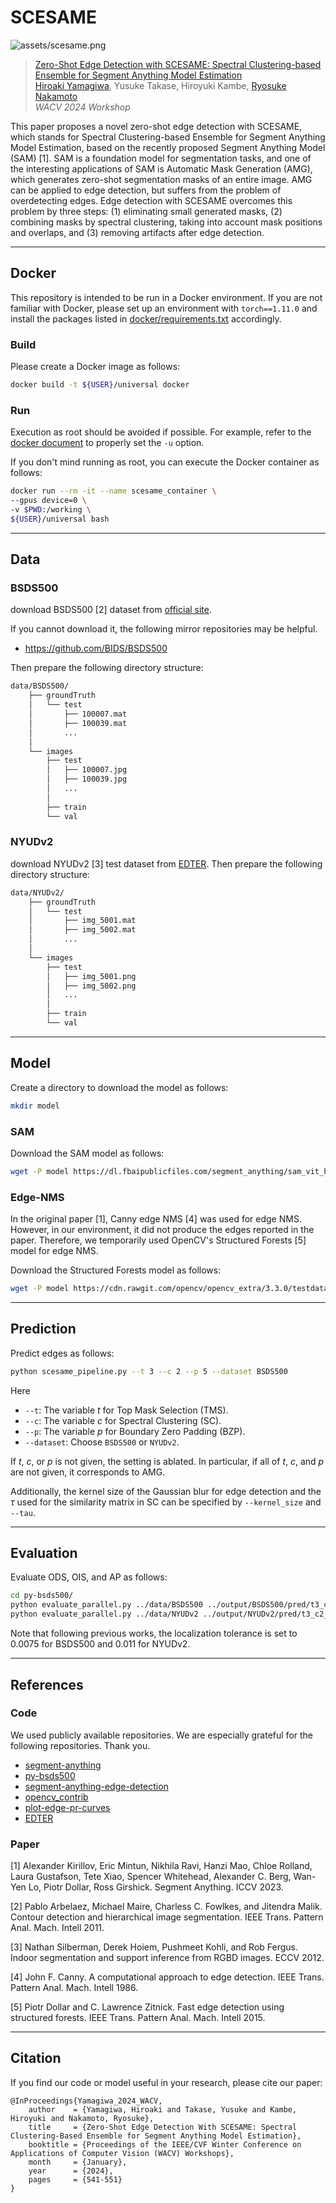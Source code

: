 # SCESAME

![assets/scesame.png](assets/scesame.png)

> [Zero-Shot Edge Detection with SCESAME: Spectral Clustering-based Ensemble for Segment Anything Model Estimation](https://openaccess.thecvf.com/content/WACV2024W/Pretrain/html/Yamagiwa_Zero-Shot_Edge_Detection_With_SCESAME_Spectral_Clustering-Based_Ensemble_for_Segment_WACVW_2024_paper.html)                 
> [Hiroaki Yamagiwa](https://ymgw55.github.io/), Yusuke Takase, Hiroyuki Kambe, [Ryosuke Nakamoto](https://www.let.media.kyoto-u.ac.jp/en/member/ryosuke-nakamoto/)                
> *WACV 2024 Workshop*

This paper proposes a novel zero-shot edge detection with SCESAME, which stands for Spectral Clustering-based Ensemble for Segment Anything Model Estimation, based on the recently proposed Segment Anything Model (SAM) [1]. SAM is a foundation model for segmentation tasks, and one of the interesting applications of SAM is Automatic Mask Generation (AMG), which generates zero-shot segmentation masks of an entire image. AMG can be applied to edge detection, but suffers from the problem of overdetecting edges. Edge detection with SCESAME overcomes this problem by three steps: (1) eliminating small generated masks, (2) combining masks by spectral clustering, taking into account mask positions and overlaps, and (3) removing artifacts after edge detection. 

---

## Docker

This repository is intended to be run in a Docker environment. If you are not familiar with Docker, please set up an environment with `torch==1.11.0` and install the packages listed in [docker/requirements.txt](docker/requirements.txt) accordingly.

### Build

Please create a Docker image as follows:

```bash
docker build -t ${USER}/universal docker
```

### Run

Execution as root should be avoided if possible. For example, refer to the [docker document](https://docs.docker.com/engine/reference/commandline/run/) to properly set the `-u` option.

If you don't mind running as root, you can execute the Docker container as follows:

```bash
docker run --rm -it --name scesame_container \
--gpus device=0 \
-v $PWD:/working \
${USER}/universal bash
```

---

## Data

### BSDS500
download BSDS500 [2] dataset from [official site](https://www2.eecs.berkeley.edu/Research/Projects/CS/vision/grouping/resources.html).

If you cannot download it, the following mirror repositories may be helpful.
- https://github.com/BIDS/BSDS500

Then prepare the following directory structure:

```bash
data/BSDS500/
    ├── groundTruth
    │   └── test
    │       ├── 100007.mat
    │       ├── 100039.mat
    │       ...
    │       
    └── images
        ├── test
        │   ├── 100007.jpg
        │   ├── 100039.jpg
        │   ...
        │
        ├── train
        └── val
```

### NYUDv2

download NYUDv2 [3] test dataset from [EDTER](https://github.com/MengyangPu/EDTER).
Then prepare the following directory structure:

```bash
data/NYUDv2/
    ├── groundTruth
    │   └── test
    │       ├── img_5001.mat
    │       ├── img_5002.mat
    │       ...
    │       
    └── images
        ├── test
        │   ├── img_5001.png
        │   ├── img_5002.png
        │   ...
        │
        ├── train
        └── val
```

---

## Model

Create a directory to download the model as follows:

```bash
mkdir model
```

### SAM

Download the SAM model as follows:

```bash
wget -P model https://dl.fbaipublicfiles.com/segment_anything/sam_vit_h_4b8939.pth
```

### Edge-NMS

In the original paper [1], Canny edge NMS [4] was used for edge NMS.
However, in our environment, it did not produce the edges reported in the paper. 
Therefore, we temporarily used OpenCV's Structured Forests [5] model for edge NMS.

Download the Structured Forests model as follows:

```bash
wget -P model https://cdn.rawgit.com/opencv/opencv_extra/3.3.0/testdata/cv/ximgproc/model.yml.gz
```

---

## Prediction

Predict edges as follows:

```bash
python scesame_pipeline.py --t 3 --c 2 --p 5 --dataset BSDS500
```

Here
- `--t`: The variable $t$ for Top Mask Selection (TMS).
- `--c`: The variable $c$ for Spectral Clustering (SC).
- `--p`: The variable $p$ for Boundary Zero Padding (BZP).
- `--dataset`: Choose `BSDS500` or `NYUDv2`.


If $t$, $c$, or $p$ is not given, the setting is ablated.
In particular, if all of $t$, $c$, and $p$ are not given, it corresponds to AMG.

Additionally, the kernel size of the Gaussian blur for edge detection and the $\tau$ used for the similarity matrix in SC can be specified by `--kernel_size` and `--tau`.

---

## Evaluation

Evaluate ODS, OIS, and AP as follows:

```bash
cd py-bsds500/
python evaluate_parallel.py ../data/BSDS500 ../output/BSDS500/pred/t3_c2_p5_ks3_tau0.5/ test --max_dist 0.0075
python evaluate_parallel.py ../data/NYUDv2 ../output/NYUDv2/pred/t3_c2_p5_ks3_tau0.5/ test --max_dist 0.011
```
Note that following previous works, the localization tolerance is set to 0.0075 for BSDS500 and 0.011 for NYUDv2.

---

## References

### Code

We used publicly available repositories. We are especially grateful for the following repositories. Thank you.

- [segment-anything](https://github.com/facebookresearch/segment-anything)
- [py-bsds500](https://github.com/Britefury/py-bsds500)
- [segment-anything-edge-detection](https://github.com/ymgw55/segment-anything-edge-detection)
- [opencv_contrib](https://github.com/opencv/opencv_contrib)
- [plot-edge-pr-curves](https://github.com/MCG-NKU/plot-edge-pr-curves)
- [EDTER](https://github.com/MengyangPu/EDTER)

### Paper

[1] Alexander Kirillov, Eric Mintun, Nikhila Ravi, Hanzi Mao, Chloe Rolland, Laura Gustafson, Tete Xiao, Spencer Whitehead, Alexander C. Berg, Wan-Yen Lo, Piotr Dollar, Ross Girshick. Segment Anything. ICCV 2023.

[2] Pablo Arbelaez, Michael Maire, Charless C. Fowlkes, and Jitendra Malik. Contour detection and hierarchical image segmentation. IEEE Trans. Pattern Anal. Mach. Intell 2011.

[3] Nathan Silberman, Derek Hoiem, Pushmeet Kohli, and Rob Fergus. Indoor segmentation and support inference from RGBD images. ECCV 2012.

[4] John F. Canny. A computational approach to edge detection. IEEE Trans. Pattern Anal. Mach. Intell 1986.

[5] Piotr Dollar and C. Lawrence Zitnick. Fast edge detection using structured forests. IEEE Trans. Pattern Anal. Mach. Intell 2015.

---

## Citation
If you find our code or model useful in your research, please cite our paper:
```
@InProceedings{Yamagiwa_2024_WACV,
    author    = {Yamagiwa, Hiroaki and Takase, Yusuke and Kambe, Hiroyuki and Nakamoto, Ryosuke},
    title     = {Zero-Shot Edge Detection With SCESAME: Spectral Clustering-Based Ensemble for Segment Anything Model Estimation},
    booktitle = {Proceedings of the IEEE/CVF Winter Conference on Applications of Computer Vision (WACV) Workshops},
    month     = {January},
    year      = {2024},
    pages     = {541-551}
}
```